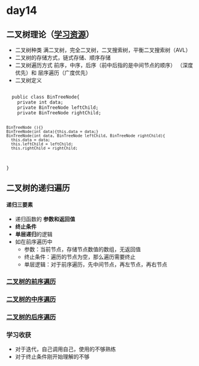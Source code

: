 # day14
## 二叉树理论（[学习资源]([https://programmercarl.com/%E4%BA%8C%E5%8F%89%E6%A0%91%E7%9A%84%E9%80%92%E5%BD%92%E9%81%8D%E5%8E%86.html](https://programmercarl.com/%E4%BA%8C%E5%8F%89%E6%A0%91%E7%90%86%E8%AE%BA%E5%9F%BA%E7%A1%80.html))）
  - 二叉树种类  满二叉树，完全二叉树，二叉搜索树，平衡二叉搜索树（AVL）
  - 二叉树的存储方式，链式存储、顺序存储
  - 二叉树遍历方式 前序，中序，后序（前中后指的是中间节点的顺序） （深度优先）和 层序遍历（广度优先）
  - 二叉树定义
  <code>
  public class BinTreeNode{
    private int data;
    private BinTreeNode leftChild;
    private BinTreeNode rightChild;
    
    BinTreeNode (){}
    BinTreeNode(int data){this.data = data;}
    BinTreeNode(int data, BinTreeNode leftChild, BinTreeNode rightChild){
      this.data = data;
      this.leftChild = leftChild;
      this.rightChild = rightChild;
  }
  </code>
## 二叉树的递归遍历
#### 递归三要素
  - 递归函数的 **参数和返回值**
  - **终止条件**
  - **单层递归**的逻辑
  - 如在前序遍历中
    - 参数：当前节点，存储节点数值的数组，无返回值
    - 终止条件：遍历的节点为空，那么遍历需要终止
    - 单层逻辑：对于前序遍历，先中间节点，再左节点，再右节点
    
### [二叉树的前序遍历](https://leetcode.cn/problems/binary-tree-preorder-traversal/description/)
### [二叉树的中序遍历](https://leetcode.cn/problems/binary-tree-inorder-traversal/)
### [二叉树的后序遍历](https://leetcode.cn/problems/binary-tree-postorder-traversal/)
### 学习收获
  - 对于迭代，自己调用自己，使用的不够熟练
  - 对于终止条件刚开始理解的不够
